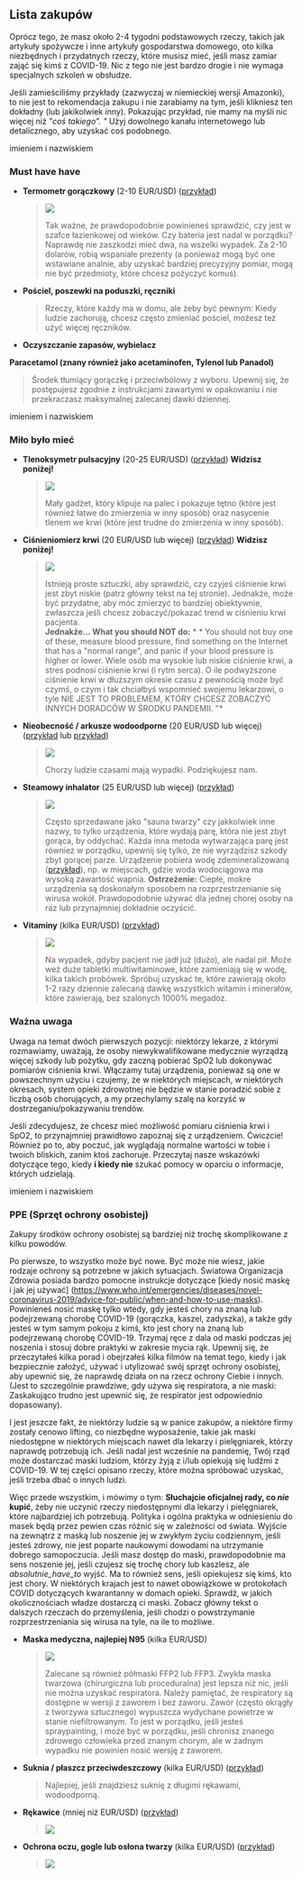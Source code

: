 ## Lista zakupów

Oprócz tego, że masz około 2-4 tygodni podstawowych rzeczy, takich jak artykuły spożywcze i inne artykuły gospodarstwa domowego, oto kilka niezbędnych i przydatnych rzeczy, które musisz mieć, jeśli masz zamiar zająć się kimś z COVID-19. Nic z tego nie jest bardzo drogie i nie wymaga specjalnych szkoleń w obsłudze. 

Jeśli zamieściliśmy przykłady (zazwyczaj w niemieckiej wersji Amazonki), to nie jest to rekomendacja zakupu i nie zarabiamy na tym, jeśli klikniesz ten dokładny (lub jakikolwiek inny). Pokazując przykład, nie mamy na myśli nic więcej niż *"coś takiego". "* Użyj dowolnego kanału internetowego lub detalicznego, aby uzyskać coś podobnego. 

imieniem i nazwiskiem

### Must have have

* **Termometr gorączkowy** (2-10 EUR/USD) ([przykład](https://www.amazon.de/gp/product/B001NYHXYS))

   > ![](/images/thermometer.png)
   >
   > Tak ważne, że prawdopodobnie powinieneś sprawdzić, czy jest w szafce łazienkowej od wieków. Czy bateria jest nadal w porządku? Naprawdę nie zaszkodzi mieć dwa, na wszelki wypadek. Za 2-10 dolarów, robią wspaniałe prezenty (a ponieważ mogą być one wstawiane analnie, aby uzyskać bardziej precyzyjny pomiar, mogą nie być przedmioty, które chcesz pożyczyć komuś).

* **Pościel, poszewki na poduszki, ręczniki**
   
   > Rzeczy, które każdy ma w domu, ale żeby być pewnym: Kiedy ludzie zachorują, chcesz często zmieniać pościel, możesz też użyć więcej ręczników.
   
* **Oczyszczanie zapasów, wybielacz**

**Paracetamol (znany również jako acetaminofen, Tylenol lub Panadol)**

  > Środek tłumiący gorączkę i przeciwbólowy z wyboru. Upewnij się, że postępujesz zgodnie z instrukcjami zawartymi w opakowaniu i nie przekraczasz maksymalnej zalecanej dawki dziennej.

imieniem i nazwiskiem

### Miło było mieć

* **Tlenoksymetr pulsacyjny** (20-25 EUR/USD) ([przykład](https://www.amazon.de/gp/product/B07P3ZS6L3))  **Widzisz poniżej!**
   > ![](/images/pulse-oxi.png)
   >
   > Mały gadżet, który klipuje na palec i pokazuje tętno (które jest również łatwe do zmierzenia w inny sposób) oraz nasycenie tlenem we krwi (które jest trudne do zmierzenia w inny sposób).

* **Ciśnieniomierz krwi** (20 EUR/USD lub więcej) ([przykład](https://www.amazon.de/gp/product/B07KY867ZH))  **Widzisz poniżej!**
   > ![](/images/blood-pressure.png)
   >
   > Istnieją proste sztuczki, aby sprawdzić, czy czyjeś ciśnienie krwi jest zbyt niskie (patrz główny tekst na tej stronie). Jednakże, może być przydatne, aby móc zmierzyć to bardziej obiektywnie, zwłaszcza jeśli chcesz zobaczyć/pokazać trend w ciśnieniu krwi pacjenta.<br>
   > **Jednakże... What you should NOT do:** * * You should not buy one of these, measure blood pressure, find something on the Internet that has a "normal range", and panic if your blood pressure is higher or lower. Wiele osób ma wysokie lub niskie ciśnienie krwi, a stres podnosi ciśnienie krwi (i rytm serca). O ile podwyższone ciśnienie krwi w dłuższym okresie czasu z pewnością może być czymś, o czym i tak chciałbyś wspomnieć swojemu lekarzowi, o tyle NIE JEST TO PROBLEMEM, KTÓRY CHCESZ ZOBACZYĆ INNYCH DORADCÓW W ŚRODKU PANDEMII. "*
   
* **Nieobecność / arkusze wodoodporne** (20 EUR/USD lub więcej) ([przykład](https://www.amazon.de/Comfortcare-Inkontinenz-Bettw%C3%A4sche-waschbar-Blau/dp/B07W7CCQVG) lub [przykład](https://www.amazon.de/Co-operative-Independent-Living-Bettdeckenbezug-wasserabweisend/dp/B00BJMA8X2))
   > ![](/images/sheet.png)
   >
   > Chorzy ludzie czasami mają wypadki. Podziękujesz nam.

* **Steamowy inhalator** (25 EUR/USD lub więcej) ([przykład](https://www.amazon.de/gp/product/B07SNQH6CZ))
   > ![](/images/steam.png)
   >
   > Często sprzedawane jako "sauna twarzy" czy jakkolwiek inne nazwy, to tylko urządzenia, które wydają parę, która nie jest zbyt gorąca, by oddychać. Każda inna metoda wytwarzająca parę jest również w porządku, upewnij się tylko, że nie wyrządzisz szkody zbyt gorącej parze. Urządzenie pobiera wodę zdemineralizowaną ([przykład](https://www.amazon.de/gp/product/B07J5Y95MQ)), np. w miejscach, gdzie woda wodociągowa ma wysoką zawartość wapnia. 
   > **Ostrzeżenie:** Ciepłe, mokre urządzenia są doskonałym sposobem na rozprzestrzenianie się wirusa wokół. Prawdopodobnie używać dla jednej chorej osoby na raz lub przynajmniej dokładnie oczyścić.

* **Vitaminy** (kilka EUR/USD) ([przykład](https://www.amazon.de/dp/B07S63PCZK))
   > ![](/images/multi-vitamin.png)
   >
   > Na wypadek, gdyby pacjent nie jadł już (dużo), ale nadal pił. Może weź duże tabletki multiwitaminowe, które zamieniają się w wodę, kilka takich probówek. Spróbuj uzyskać te, które zawierają około 1-2 razy dziennie zalecaną dawkę wszystkich witamin i minerałów, które zawierają, bez szalonych 1000% megadoz.

### Ważna uwaga

Uwaga na temat dwóch pierwszych pozycji: niektórzy lekarze, z którymi rozmawiamy, uważają, że osoby niewykwalifikowane medycznie wyrządzą więcej szkody lub pożytku, gdy zaczną pobierać SpO2 lub dokonywać pomiarów ciśnienia krwi. Włączamy tutaj urządzenia, ponieważ są one w powszechnym użyciu i czujemy, że w niektórych miejscach, w niektórych okresach, system opieki zdrowotnej nie będzie w stanie poradzić sobie z liczbą osób chorujących, a my przechylamy szalę na korzyść w dostrzeganiu/pokazywaniu trendów.

Jeśli zdecydujesz, że chcesz mieć możliwość pomiaru ciśnienia krwi i SpO2, to przynajmniej prawidłowo zapoznaj się z urządzeniem. Ćwiczcie! Również po to, aby poczuć, jak wyglądają normalne wartości w tobie i twoich bliskich, zanim ktoś zachoruje. Przeczytaj nasze wskazówki dotyczące tego, kiedy **i kiedy nie** szukać pomocy w oparciu o informacje, których udzielają.

imieniem i nazwiskiem

### PPE (Sprzęt ochrony osobistej)

Zakupy środków ochrony osobistej są bardziej niż trochę skomplikowane z kilku powodów.

Po pierwsze, to wszystko może być nowe. Być może nie wiesz, jakie rodzaje ochrony są potrzebne w jakich sytuacjach. Światowa Organizacja Zdrowia posiada bardzo pomocne instrukcje dotyczące [kiedy nosić maskę i jak jej używać] (https://www.who.int/emergencies/diseases/novel-coronavirus-2019/advice-for-public/when-and-how-to-use-masks). Powinieneś nosić maskę tylko wtedy, gdy jesteś chory na znaną lub podejrzewaną chorobę COVID-19 (gorączka, kaszel, zadyszka), a także gdy jesteś w tym samym pokoju z kimś, kto jest chory na znaną lub podejrzewaną chorobę COVID-19. Trzymaj ręce z dala od maski podczas jej noszenia i stosuj dobre praktyki w zakresie mycia rąk. Upewnij się, że przeczytałeś kilka porad i obejrzałeś kilka filmów na temat tego, kiedy i jak bezpiecznie założyć, używać i utylizować swój sprzęt ochrony osobistej, aby upewnić się, że naprawdę działa on na rzecz ochrony Ciebie i innych. (Jest to szczególnie prawdziwe, gdy używa się respiratora, a nie maski: Zaskakująco trudno jest upewnić się, że respirator jest odpowiednio dopasowany).

I jest jeszcze fakt, że niektórzy ludzie są w panice zakupów, a niektóre firmy zostały cenowo lifting, co niezbędne wyposażenie, takie jak maski niedostępne w niektórych miejscach nawet dla lekarzy i pielęgniarek, którzy naprawdę potrzebują ich. Jeśli nadal jest wcześnie na pandemię, Twój rząd może dostarczać maski ludziom, którzy żyją z i/lub opiekują się ludźmi z COVID-19. W tej części opisano rzeczy, które można spróbować uzyskać, jeśli trzeba dbać o innych ludzi. 

Więc przede wszystkim, i mówimy o tym: **Słuchajcie oficjalnej rady, co *nie* kupić**, żeby nie uczynić rzeczy niedostępnymi dla lekarzy i pielęgniarek, które najbardziej ich potrzebują. Polityka i ogólna praktyka w odniesieniu do masek będą przez pewien czas różnić się w zależności od świata. Wyjście na zewnątrz z maską lub noszenie jej w zwykłym życiu codziennym, jeśli jesteś zdrowy, nie jest poparte naukowymi dowodami na utrzymanie dobrego samopoczucia. Jeśli masz dostęp do maski, prawdopodobnie ma sens noszenie jej, jeśli czujesz się trochę chory lub kaszlesz, ale _absolutnie_have_to_ wyjść. Ma to również sens, jeśli opiekujesz się kimś, kto jest chory. W niektórych krajach jest to nawet obowiązkowe w protokołach COVID dotyczących kwarantanny w domach opieki. Sprawdź, w jakich okolicznościach władze dostarczą ci maski. Zobacz główny tekst o dalszych rzeczach do przemyślenia, jeśli chodzi o powstrzymanie rozprzestrzeniania się wirusa na tyle, na ile to możliwe.

* **Maska medyczna, najlepiej N95** (kilka EUR/USD)
   > ![](/images/mask.png)
   >
   > Zalecane są również półmaski FFP2 lub FFP3. Zwykła maska twarzowa (chirurgiczna lub proceduralna) jest lepsza niż nic, jeśli nie można uzyskać respiratora. Należy pamiętać, że respiratory są dostępne w wersji z zaworem i bez zaworu. Zawór (często okrągły z tworzywa sztucznego) wypuszcza wydychane powietrze w stanie niefiltrowanym. To jest w porządku, jeśli jesteś spraypainting, i może być w porządku, jeśli chronisz znanego zdrowego człowieka przed znanym chorym, ale w żadnym wypadku nie powinien nosić wersję z zaworem. 

* **Suknia / płaszcz przeciwdeszczowy** (kilka EUR/USD) ([przykład](https://www.amazon.de/dp/B07DFDFFRX))

   > Najlepiej, jeśli znajdziesz suknię z długimi rękawami, wodoodporną. 

* **Rękawice** (mniej niż EUR/USD) ([przykład](https://www.amazon.de/dp/B01LWJ80C7))
   > ![](/images/gloves.png)

* **Ochrona oczu, gogle lub osłona twarzy** (kilka EUR/USD) ([przykład](https://www.amazon.de/dp/B002THV25Y))
   > ![](/images/glasses.png)
